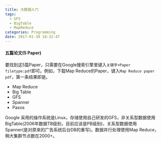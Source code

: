 ```yaml
---
title: 大数据入门
tags:
  - GFS
  - BigTable
  - MapReduce
categories: Programming
date: 2017-01-30 18:32:47
---
```




#### 五篇论文(5 Paper)

要找到这5篇Paper，只需要在Google搜索引擎里键入`关键字+Paper filetype:pdf`即可。例如，下载Map Reduce的Paper，键入`Map Reduce paper pdf`，第一条结果即是。

* Map Reduce 
* Big Table
* GFS
* Spanner
* Paxos

<!-- more -->

Google 采用的操作系统是Linux，存储使用自己研发的GFS，非关系型数据使用BigTable(2006年数据TB级别，目前应该是PB级别)，关系型数据使用Spanner(是对原来的广告系统后台DB的重写)。数据并行处理使用Map Reduce，稍大集群节点数在2000+。

